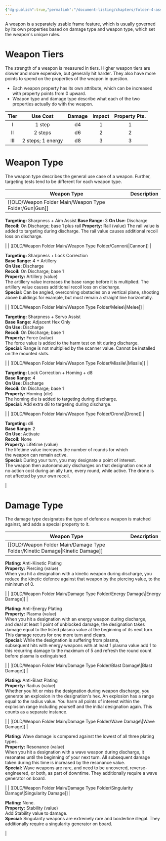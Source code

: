 ```yaml
---
{"dg-publish":true,"permalink":"/document-listing/chapters/folder-4-assembly/weapon/"}
---
```


A weapon is a separately usable frame feature, which is usually governed by its own properties based on damage type and weapon type, which set the weapon's unique rules.

# Weapon Tiers

<div class="transclusion internal-embed is-loaded"><div class="markdown-embed">



The strength of a weapon is measured in tiers. Higher weapon tiers are slower and more expensive, but generally hit harder. They also have more points to spend on the properties of the weapon in question.
- Each weapon property has its own attribute, which can be increased with property points from 0 upward.
- Weapon type and damage type describe what each of the two properties actually do with the weapon.

| Tier |     Use Cost      | Damage | Impact | Property Pts. |
| :--: | :---------------: | :----: | :----: | :-----------: |
|  I   |      1 step       |   d4   |   1    |       1       |
|  II  |      2 steps      |   d6   |   2    |       2       |
| III  | 2 steps; 1 energy |   d8   |   3    |       3       |


</div></div>

# Weapon Type

<div class="transclusion internal-embed is-loaded"><div class="markdown-embed">



The weapon type describes the general use case of a weapon. Further, targeting tests tend to be different for each weapon type.

| Weapon Type | Description  |
| ----------- | ------------ |
| [[OLD/Weapon Folder Main/Weapon Type Folder/Gun\|Gun]]     | 
<div class="transclusion internal-embed is-loaded"><div class="markdown-embed">



**Targeting:** Sharpness + Aim Assist
**Base Range:** 3
**On Use:** Discharge
**Recoil:** On Discharge; base 1 plus rail
**Property:** Rail (value)
The rail value is added to targeting during discharge. The rail value causes additional recoil loss on discharge.

</div></div>
     |
| [[OLD/Weapon Folder Main/Weapon Type Folder/Cannon\|Cannon]]  | 
<div class="transclusion internal-embed is-loaded"><div class="markdown-embed">



**Targeting:** Sharpness + Lock Correction  
**Base Range:** 4 + Artillery  
**On Use:** Discharge  
**Recoil:** On Discharge; base 1  
**Property:** Artillery (value)  
The artillery value increases the base range before it is multiplied. The artillery value causes additional recoil loss on discharge.  
**Special:** Can be angled, overcoming obstacles on a vertical plane, shooting above buildings for example, but must remain a straight line horizontally.

</div></div>
  |
| [[OLD/Weapon Folder Main/Weapon Type Folder/Melee\|Melee]]   | 
<div class="transclusion internal-embed is-loaded"><div class="markdown-embed">



**Targeting:** Sharpness + Servo Assist  
**Base Range:** Adjacent Hex Only  
**On Use:** Discharge  
**Recoil:** On Discharge; base 1  
**Property:** Force (value)  
The force value is added to the harm test on hit during discharge.  
**Special:** Range is not multiplied by the scanner value. Cannot be installed on the mounted slots.

</div></div>
   |
| [[OLD/Weapon Folder Main/Weapon Type Folder/Missile\|Missile]] | 
<div class="transclusion internal-embed is-loaded"><div class="markdown-embed">



**Targeting:** Lock Correction + Homing + d8  
**Base Range:** 4  
**On Use:** Discharge  
**Recoil:** On Discharge; base 1  
**Property:** Homing (die)  
The homing die is added to targeting during discharge.  
**Special:** Add extra d8 to targeting during discharge.

</div></div>
 |
| [[OLD/Weapon Folder Main/Weapon Type Folder/Drone\|Drone]]   | 
<div class="transclusion internal-embed is-loaded"><div class="markdown-embed">



**Targeting:** d8  
**Base Range:** 2  
**On Use:** Activate  
**Recoil:** None  
**Property:** Lifetime (value)  
The lifetime value increases the number of rounds for which the weapon can remain active.  
**Special:** During your turn, you may designate a point of interest. The weapon then autonomously discharges on that designation once at no action cost during an ally turn, every round, while active. The drone is not affected by your own recoil.

</div></div>
   |


</div></div>

# Damage Type

<div class="transclusion internal-embed is-loaded"><div class="markdown-embed">



The damage type designates the type of defence a weapon is matched against, and adds a special property to it.

| Weapon Type            | Description             |
| ---------------------- | ----------------------- |
| [[OLD/Weapon Folder Main/Damage Type Folder/Kinetic Damage\|Kinetic Damage]]     | 
<div class="transclusion internal-embed is-loaded"><div class="markdown-embed">



**Plating:** Anti-Kinetic Plating  
**Property:** Piercing (value)  
When you hit a designation with a kinetic weapon during discharge, you reduce the kinetic defence against that weapon by the piercing value, to the minimum of 0.

</div></div>
     |
| [[OLD/Weapon Folder Main/Damage Type Folder/Energy Damage\|Energy Damage]]      | 
<div class="transclusion internal-embed is-loaded"><div class="markdown-embed">



**Plating:** Anti-Energy Plating  
**Property:** Plasma (value)  
When you hit a designation with an energy weapon during discharge, and deal at least 1 point of unblocked damage, the designation takes damage equal to the listed plasma value at the beginning of its next turn. This damage recurs for one more turn and clears.  
**Special:** While the designation is suffering from plasma, subsequent hits with energy weapons with at least 1 plasma value add 1 to this recurring damage to the maximum of 5 and refresh the round count before plasma is extinguished.

</div></div>
      |
| [[OLD/Weapon Folder Main/Damage Type Folder/Blast Damage\|Blast Damage]]       | 
<div class="transclusion internal-embed is-loaded"><div class="markdown-embed">



**Plating:** Anti-Blast Plating  
**Property:** Radius (value)  
Whether you hit or miss the designation during weapon discharge, you generate an explosion in the designation's hex. An explosion has a range equal to the radius value. You harm all points of interest within the explosion range including yourself and the initial designation again. This counts as a separate instance.

</div></div>
       |
| [[OLD/Weapon Folder Main/Damage Type Folder/Wave Damage\|Wave Damage]]        | 
<div class="transclusion internal-embed is-loaded"><div class="markdown-embed">



**Plating:** Wave damage is compared against the lowest of all three plating types.  
**Property:** Resonance (value)  
When you hit a designation with a wave weapon during discharge, it resonates until the beginning of your next turn. All subsequent damage taken during this time is increased by the resonance value.  
**Special:** Wave weapons are rare, and need to be uncovered, reverse-engineered, or both, as part of downtime. They additionally require a wave generator on board.

</div></div>
        |
| [[OLD/Weapon Folder Main/Damage Type Folder/Singularity Damage\|Singularity Damage]] | 
<div class="transclusion internal-embed is-loaded"><div class="markdown-embed">



**Plating:** None.  
**Property:** Stability (value)  
Add Stability value to damage.  
**Special:** Singularity weapons are extremely rare and borderline illegal. They additionally require a singularity generator on board.

</div></div>
 |


</div></div>
